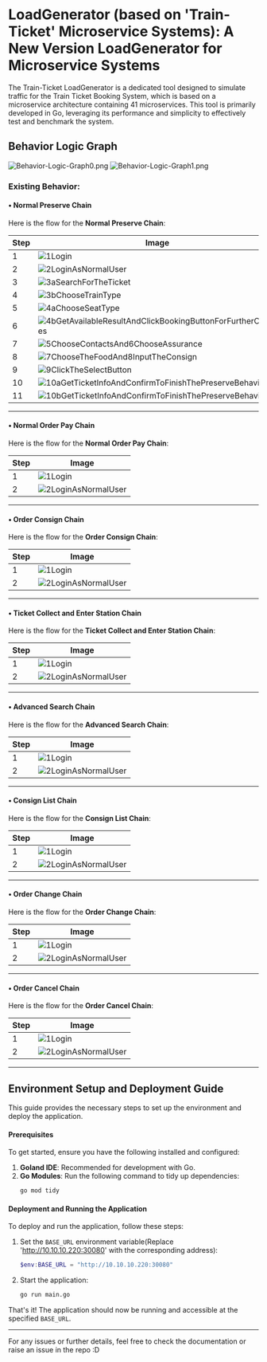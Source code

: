 

# LoadGenerator (based on 'Train-Ticket' Microservice Systems): A New Version LoadGenerator for Microservice Systems
The Train-Ticket LoadGenerator is a dedicated tool designed to simulate traffic for the Train Ticket Booking System, which is based on a microservice architecture containing 41 microservices. This tool is primarily developed in Go, leveraging its performance and simplicity to effectively test and benchmark the system.

## Behavior Logic Graph
![Behavior-Logic-Graph0.png](assest/images/Behavior-Logic-Graph0.png)
![Behavior-Logic-Graph1.png](assest/images/Behavior-Logic-Graph1.png)

### Existing Behavior:

#### • Normal Preserve Chain
Here is the flow for the **Normal Preserve Chain**:

| Step | Image                                                                                     |
|------|-------------------------------------------------------------------------------------------|
| 1    | ![1Login](assest/images/1Login.jpg)                                                      |
| 2    | ![2LoginAsNormalUser](assest/images/2LoginAsNormalUser.jpg)                              |
| 3    | ![3aSearchForTheTicket](assest/images/3aSearchForTheTicket.jpg)                          |
| 4    | ![3bChooseTrainType](assest/images/3bChooseTrainType.jpg)                                |
| 5    | ![4aChooseSeatType](assest/images/4aChooseSeatType.jpg)                                  |
| 6    | ![4bGetAvailableResultAndClickBookingButtonForFurtherChoices](assest/images/4bGetAvaliableResultAndClickBookingButtonForFurtherChoices.jpg) |
| 7    | ![5ChooseContactsAnd6ChooseAssurance](assest/images/5ChooseContactsAnd6ChooseAssurance.jpg) |
| 8    | ![7ChooseTheFoodAnd8InputTheConsign](assest/images/7ChooseTheFoodAnd8InputTheConsign.jpg) |
| 9    | ![9ClickTheSelectButton](assest/images/9ClickTheSelectBotton.jpg)                        |
| 10   | ![10aGetTicketInfoAndConfirmToFinishThePreserveBehavior0](assest/images/10aGetTicketInfoAndConfirmToFinishThePreserveBehavior0.jpg) |
| 11   | ![10bGetTicketInfoAndConfirmToFinishThePreserveBehavior1](assest/images/10bGetTicketInfoAndConfirmToFinishThePreserveBehavior1.jpg) |

---

#### • Normal Order Pay Chain
Here is the flow for the **Normal Order Pay Chain**:

| Step | Image                                                                                     |
|------|-------------------------------------------------------------------------------------------|
| 1    | ![1Login](assest/images/1Login.jpg)                                                      |
| 2    | ![2LoginAsNormalUser](assest/images/2LoginAsNormalUser.jpg)                              |

---

#### • Order Consign Chain
Here is the flow for the **Order Consign Chain**:

| Step | Image                                                                                     |
|------|-------------------------------------------------------------------------------------------|
| 1    | ![1Login](assest/images/1Login.jpg)                                                      |
| 2    | ![2LoginAsNormalUser](assest/images/2LoginAsNormalUser.jpg)                              |
---

#### • Ticket Collect and Enter Station Chain
Here is the flow for the **Ticket Collect and Enter Station Chain**:

| Step | Image                                                                                     |
|------|-------------------------------------------------------------------------------------------|
| 1    | ![1Login](assest/images/1Login.jpg)                                                      |
| 2    | ![2LoginAsNormalUser](assest/images/2LoginAsNormalUser.jpg)                              |

---

#### • Advanced Search Chain
Here is the flow for the **Advanced Search Chain**:

| Step | Image                                                                                     |
|------|-------------------------------------------------------------------------------------------|
| 1    | ![1Login](assest/images/1Login.jpg)                                                      |
| 2    | ![2LoginAsNormalUser](assest/images/2LoginAsNormalUser.jpg)                              |

---

#### • Consign List Chain
Here is the flow for the **Consign List Chain**:

| Step | Image                                                                                     |
|------|-------------------------------------------------------------------------------------------|
| 1    | ![1Login](assest/images/1Login.jpg)                                                      |
| 2    | ![2LoginAsNormalUser](assest/images/2LoginAsNormalUser.jpg)                              |

---

#### • Order Change Chain
Here is the flow for the **Order Change Chain**:

| Step | Image                                                                                     |
|------|-------------------------------------------------------------------------------------------|
| 1    | ![1Login](assest/images/1Login.jpg)                                                      |
| 2    | ![2LoginAsNormalUser](assest/images/2LoginAsNormalUser.jpg)                              |

---

#### • Order Cancel Chain
Here is the flow for the **Order Cancel Chain**:

| Step | Image                                                                                     |
|------|-------------------------------------------------------------------------------------------|
| 1    | ![1Login](assest/images/1Login.jpg)                                                      |
| 2    | ![2LoginAsNormalUser](assest/images/2LoginAsNormalUser.jpg)                              |

---

## Environment Setup and Deployment Guide
This guide provides the necessary steps to set up the environment and deploy the application.
#### Prerequisites
To get started, ensure you have the following installed and configured:
1. **Goland IDE**: Recommended for development with Go.
2. **Go Modules**: Run the following command to tidy up dependencies:
   ```bash
   go mod tidy
   ```
#### Deployment and Running the Application
To deploy and run the application, follow these steps:
1. Set the `BASE_URL` environment variable(Replace 'http://10.10.10.220:30080' with the corresponding address):
   ```powershell
   $env:BASE_URL = "http://10.10.10.220:30080"
   ```
2. Start the application:
   ```bash
   go run main.go
   ```
That's it! The application should now be running and accessible at the specified `BASE_URL`.


---

For any issues or further details, feel free to check the documentation or raise an issue in the repo :D
